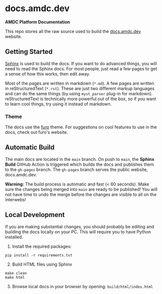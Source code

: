 # docs.amdc.dev

**AMDC Platform Documentation**

This repo stores all the raw source used to build the [docs.amdc.dev](https://docs.amdc.dev/) website.

## Getting Started

[Sphinx](https://www.sphinx-doc.org/en/master/) is used to build the docs.
If you want to do advanced things, you will need to read the Sphinx docs.
For most people, just read a few pages to get a sense of how this works, then edit away.

Most of the pages are written in markdown (`*.md`).
A few pages are written in reStructuredText (`*.rst`).
These are just two different markup languages and can do the same things (by using `myst_parser` plug-in for markdown).
reStructuredText is technically more powerful out of the box, so if you want to learn cool things, try using it instead of markdown.

### Theme

The docs use the [furo](https://pradyunsg.me/furo/) theme.
For suggestions on cool features to use in the docs, check out furo's website.

## Automatic Build

The main docs are located in the `main` branch.
On push to `main`, the **Sphinx Build** GitHub Action is triggered which builds the docs and publishes them to the `gh-pages` branch.
The `gh-pages` branch serves the public website, docs.amdc.dev.

**Warning:** The build process is automatic and fast (< 60 seconds).
Make sure the changes being merged into `main` are ready to be published!
You will not have time to undo the merge before the changes are visible to all on the interwebs!

## Local Development

If you are making substantial changes, you should probably be editing and building the docs locally on your PC.
This will require you to have Python installed.

1. Install the required packages:

```
pip install -r requirements.txt
```

2. Build HTML files using Sphinx

```
make clean
make html
```

3. Browse local docs in your browser by opening: `build/html/index.html`
